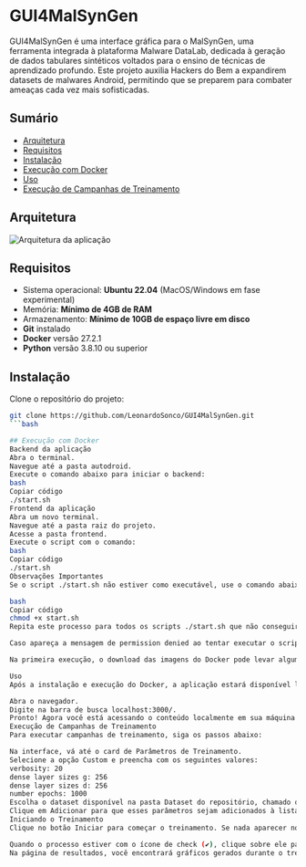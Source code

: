 # GUI4MalSynGen

GUI4MalSynGen é uma interface gráfica para o MalSynGen, uma ferramenta integrada à plataforma Malware DataLab, dedicada à geração de dados tabulares sintéticos voltados para o ensino de técnicas de aprendizado profundo. Este projeto auxilia Hackers do Bem a expandirem datasets de malwares Android, permitindo que se preparem para combater ameaças cada vez mais sofisticadas.

## Sumário

- [Arquitetura](#arquitetura)
- [Requisitos](#requisitos)
- [Instalação](#instalação)
- [Execução com Docker](#execução-com-docker)
- [Uso](#uso)
- [Execução de Campanhas de Treinamento](#execução-de-campanhas-de-treinamento)

## Arquitetura

![Arquitetura da aplicação](link-para-imagem-da-arquitetura)

## Requisitos

- Sistema operacional: **Ubuntu 22.04** (MacOS/Windows em fase experimental)
- Memória: **Mínimo de 4GB de RAM**
- Armazenamento: **Mínimo de 10GB de espaço livre em disco**
- **Git** instalado
- **Docker** versão 27.2.1
- **Python** versão 3.8.10 ou superior

## Instalação

Clone o repositório do projeto:

```bash
git clone https://github.com/LeonardoSonco/GUI4MalSynGen.git
```bash

## Execução com Docker
Backend da aplicação
Abra o terminal.
Navegue até a pasta autodroid.
Execute o comando abaixo para iniciar o backend:
bash
Copiar código
./start.sh
Frontend da aplicação
Abra um novo terminal.
Navegue até a pasta raiz do projeto.
Acesse a pasta frontend.
Execute o script com o comando:
bash
Copiar código
./start.sh
Observações Importantes
Se o script ./start.sh não estiver como executável, use o comando abaixo para dar permissão de execução:

bash
Copiar código
chmod +x start.sh
Repita este processo para todos os scripts ./start.sh que não conseguir executar.

Caso apareça a mensagem de permission denied ao tentar executar o script, use o comando sudo su e tente novamente.

Na primeira execução, o download das imagens do Docker pode levar algum tempo, dependendo da velocidade da sua conexão com a internet. Quando o download for concluído e o Docker estiver iniciado, o terminal exibirá as mensagens relevantes de execução.

Uso
Após a instalação e execução do Docker, a aplicação estará disponível localmente:

Abra o navegador.
Digite na barra de busca localhost:3000/.
Pronto! Agora você está acessando o conteúdo localmente em sua máquina.
Execução de Campanhas de Treinamento
Para executar campanhas de treinamento, siga os passos abaixo:

Na interface, vá até o card de Parâmetros de Treinamento.
Selecione a opção Custom e preencha com os seguintes valores:
verbosity: 20
dense layer sizes g: 256
dense layer sizes d: 256
number epochs: 1000
Escolha o dataset disponível na pasta Dataset do repositório, chamado drebin215_small_64Malwares_64Benign.
Clique em Adicionar para que esses parâmetros sejam adicionados à lista de execução.
Iniciando o Treinamento
Clique no botão Iniciar para começar o treinamento. Se nada aparecer no card de Processos, clique no botão de Refresh para atualizar.

Quando o processo estiver com o ícone de check (✔), clique sobre ele para visualizar os resultados.
Na página de resultados, você encontrará gráficos gerados durante o treinamento do dataset com os parâmetros configurados. Também é possível baixar o dataset treinado, se desejar.
